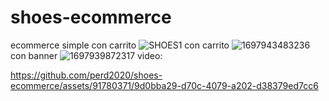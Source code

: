 # shoes-ecommerce
ecommerce simple con carrito
![SHOES1](https://github.com/perd2020/shoes-ecommerce/assets/91780371/fd889ca0-75e5-4236-ade1-e1a73e940fff)
 con carrito
 ![1697943483236](https://github.com/perd2020/shoes-ecommerce/assets/91780371/65c6fadc-8fad-4c2b-94a7-e61dde622609)
con banner
![1697939872317](https://github.com/perd2020/shoes-ecommerce/assets/91780371/ad9bfbab-4a7d-4a3b-8d24-32ce90685ca4)
video:

https://github.com/perd2020/shoes-ecommerce/assets/91780371/9d0bba29-d70c-4079-a202-d38379ed7cc6

